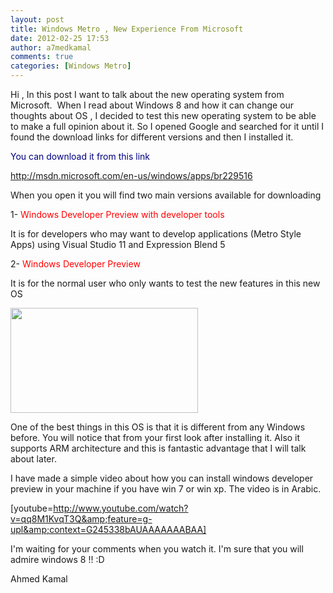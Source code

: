 ```yaml
---
layout: post
title: Windows Metro , New Experience From Microsoft
date: 2012-02-25 17:53
author: a7medkamal
comments: true
categories: [Windows Metro]
---
```

Hi , In this post I want to talk about the new operating system from Microsoft.  When I read about Windows 8 and how it can change our thoughts about OS , I decided to test this new operating system to be able to make a full opinion about it. So I opened Google and searched for it until I found the download links for different versions and then I installed it.

<span style="color:#000080;">You can download it from this link</span>

<span style="color:#000080;"><a href="http://msdn.microsoft.com/en-us/windows/apps/br229516">http://msdn.microsoft.com/en-us/windows/apps/br229516</a></span>

When you open it you will find two main versions available for downloading

1- <span style="color:#ff0000;">Windows Developer Preview with developer tools</span>

It is for developers who may want to develop applications (Metro Style Apps) using Visual Studio 11 and Expression Blend 5

2- <span style="color:#ff0000;">Windows Developer Preview</span>

It is for the normal user who only wants to test the new features in this new OS

<a href="http://a7medkamal.files.wordpress.com/2012/02/metro-apps-21.jpg"><img class="size-medium wp-image-51 alignright" title="Metro-apps-2" src="http://a7medkamal.files.wordpress.com/2012/02/metro-apps-21.jpg?w=300" alt="" width="300" height="168" /></a>

One of the best things in this OS is that it is different from any Windows before. You will notice that from your first look after installing it. Also it supports ARM architecture and this is fantastic advantage that I will talk about later.

I have made a simple video about how you can install windows developer preview in your machine if you have win 7 or win xp. The video is in Arabic.

[youtube=http://www.youtube.com/watch?v=qq8M1KvqT3Q&amp;feature=g-upl&amp;context=G245338bAUAAAAAAABAA]

I'm waiting for your comments when you watch it. I'm sure that you will admire windows 8 !! :D

Ahmed Kamal
